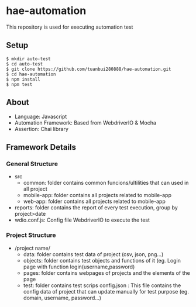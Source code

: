 # hae-automation
This repository is used for executing automation test

## Setup
```
$ mkdir auto-test
$ cd auto-test
$ git clone https://github.com/tuanbui280888/hae-automation.git
$ cd hae-automation
$ npm install
$ npm test
```

## About
- Language: Javascript
- Automation Framework: Based from WebdriverIO & Mocha
- Assertion: Chai library

## Framework Details
### General Structure
- src
     - common: folder contains common funcions/ultilities that can used in all project
     - mobile-app: folder contains all projects related to mobile-app
     - web-app: folder contains all projects related to mobile-app
- reports: folder contains the report of every test execution, group by project>date
- wdio.conf.js: Config file WebdriverIO to execute the test

### Project Structure
- /project name/
    - data: folder contains test data of project (csv, json, png...)
    - objects: folder contains test objects and functions of it (eg. Login page with function login(username,password)
    - pages: folder contains webpages of projects and the elements of the page
    - test: folder contains test scrips
    config.json : This file contains the config data of project that can update manually for test purpose (eg. domain, username, password...)
